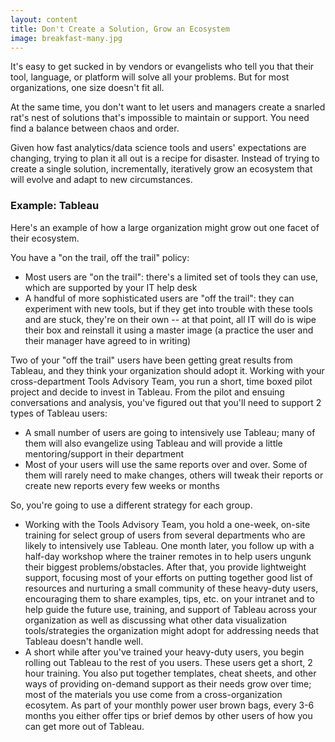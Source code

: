 ```yaml
---
layout: content
title: Don't Create a Solution, Grow an Ecosystem
image: breakfast-many.jpg
---
```


It's easy to get sucked in by vendors or evangelists who tell you that their tool, language, or platform will solve all your problems. But for most organizations, one size doesn't fit all.

At the same time, you don't want to let users and managers create a snarled rat's nest of solutions that's impossible to maintain or support. You need find a balance between chaos and order.

Given how fast analytics/data science tools and users' expectations are changing, trying to plan it all out is a recipe for disaster. Instead of trying to create a single solution, incrementally, iteratively grow an ecosystem that will evolve and adapt to new circumstances.

### Example: Tableau

Here's an example of how a large organization might grow out one facet of their ecosystem.

You have a "on the trail, off the trail" policy: 
- Most users are "on the trail": there's a limited set of tools they can use, which are supported by your IT help desk
- A handful of more sophisticated users are "off the trail": they can experiment with new tools, but if they get into trouble with these tools and are stuck, they're on their own -- at that point, all IT will do is wipe their box and reinstall it using a master image (a practice the user and their manager have agreed to in writing)

Two of your "off the trail" users have been getting great results from Tableau, and they think your organization should adopt it. Working with your cross-department Tools Advisory Team, you run a short, time boxed pilot project and decide to invest in Tableau. From the pilot and ensuing conversations and analysis, you've figured out that you'll need to support 2 types of Tableau users:
- A small number of users are going to intensively use Tableau; many of them will also evangelize using Tableau and will provide a little mentoring/support in their department
- Most of your users will use the same reports over and over. Some of them will rarely need to make changes, others will tweak their reports or create new reports every few weeks or months

So, you're going to use a different strategy for each group.

- Working with the Tools Advisory Team, you hold a one-week, on-site training for select group of users from several departments who are likely to intensively use Tableau.  One month later, you follow up with a half-day workshop where the trainer remotes in to help users ungunk their biggest problems/obstacles. After that, you provide lightweight support, focusing most of your efforts on putting together good list of resources and nurturing a small community of these heavy-duty users, encouraging them to share examples, tips, etc. on your intranet and to help guide the future use, training, and support of Tableau across your organization as well as discussing what other data visualization tools/strategies the organization might adopt for addressing needs that Tableau doesn't handle well.
- A short while after you've trained your heavy-duty users, you begin rolling out Tableau to the rest of you users. These users get a short, 2 hour training.  You also put together templates, cheat sheets, and other ways of providing on-demand support as their needs grow over time; most of the materials you use come from a cross-organization ecosytem. As part of your monthly power user brown bags, every 3-6 months you either offer tips or brief demos by other users of how you can get more out of Tableau.
